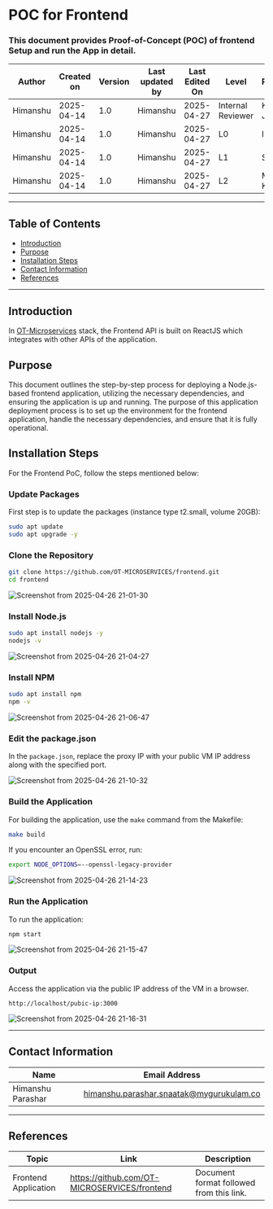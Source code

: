 # POC for Frontend

### This document provides Proof-of-Concept (POC) of frontend Setup and run the App in detail.

| **Author** | **Created on** | **Version** | **Last updated by** | **Last Edited On** | **Level**          | **Reviewer**    |
|------------|----------------|-------------|---------------------|--------------------|--------------------|-----------------|
| Himanshu   | 2025-04-14      | 1.0         | Himanshu            | 2025-04-27         | Internal Reviewer  | Komal Jaiswal   |
| Himanshu   | 2025-04-14      | 1.0         | Himanshu            | 2025-04-27         | L0                 | Imran           |
| Himanshu   | 2025-04-14      | 1.0         | Himanshu            | 2025-04-27         | L1                 | Shashi          |
| Himanshu   | 2025-04-14      | 1.0         | Himanshu            | 2025-04-27         | L2                 | Mahesh Kumar    |

---

## Table of Contents
- [Introduction](#introduction)
- [Purpose](#purpose)
- [Installation Steps](#installation-steps)
- [Contact Information](#contact-information)
- [References](#references)

---

## Introduction
In [OT-Microservices](https://github.com/OT-MICROSERVICES) stack, the Frontend API is built on ReactJS which integrates with other APIs of the application.

## Purpose
This document outlines the step-by-step process for deploying a Node.js-based frontend application, utilizing the necessary dependencies, and ensuring the application is up and running.
The purpose of this application deployment process is to set up the environment for the frontend application, handle the necessary dependencies, and ensure that it is fully operational.


## Installation Steps
For the Frontend PoC, follow the steps mentioned below:

###  Update Packages
First step is to update the packages (instance type t2.small, volume 20GB):
```sh
sudo apt update
sudo apt upgrade -y
```

###  Clone the Repository
```sh
git clone https://github.com/OT-MICROSERVICES/frontend.git
cd frontend
```
![Screenshot from 2025-04-26 21-01-30](https://github.com/user-attachments/assets/16095d21-023d-435b-911e-4bf9712455d0)


###  Install Node.js
```sh
sudo apt install nodejs -y
nodejs -v
```
![Screenshot from 2025-04-26 21-04-27](https://github.com/user-attachments/assets/48b6e8f6-be31-4ccf-af75-7aa575cb0898)


###  Install NPM
```sh
sudo apt install npm
npm -v
```
![Screenshot from 2025-04-26 21-06-47](https://github.com/user-attachments/assets/3e21056f-1e0a-47eb-a0c0-4b3340fcef11)

###  Edit the package.json
In the `package.json`, replace the proxy IP with your public VM IP address along with the specified port.

![Screenshot from 2025-04-26 21-10-32](https://github.com/user-attachments/assets/ba0876e5-f852-4534-a17d-422784c273db)

###  Build the Application
For building the application, use the `make` command from the Makefile:
```sh
make build
```
If you encounter an OpenSSL error, run:
```sh
export NODE_OPTIONS=--openssl-legacy-provider
```
![Screenshot from 2025-04-26 21-14-23](https://github.com/user-attachments/assets/e03c8618-acce-4b28-a892-7fb932c2415f)

###  Run the Application
To run the application:
```sh
npm start
```
![Screenshot from 2025-04-26 21-15-47](https://github.com/user-attachments/assets/3c3d4518-42f5-4a3d-8c5e-e79cc1c0464d)

###  Output
Access the application via the public IP address of the VM in a browser.
```
http://localhost/pubic-ip:3000
```

![Screenshot from 2025-04-26 21-16-31](https://github.com/user-attachments/assets/5a719dec-5a47-4d6a-80ef-644bd82ed977)

---

## Contact Information
| Name              | Email Address                                   |
|-------------------|--------------------------------------------------|
| Himanshu Parashar | himanshu.parashar.snaatak@mygurukulam.co         |

---

## References

| Topic                | Link                                                                 | Description                                               |
|----------------------|----------------------------------------------------------------------|-----------------------------------------------------------|
| Frontend Application | https://github.com/OT-MICROSERVICES/frontend                         | Document format followed from this link.                 |

